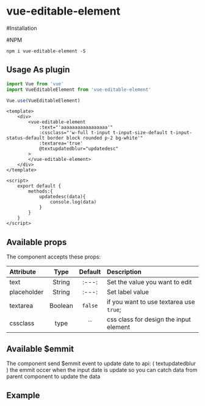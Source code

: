 # vue-editable-element

#Installation

#NPM
```
npm i vue-editable-element -S
```

## Usage As plugin
```js
import Vue from 'vue'
import VueEditableElement from 'vue-editable-element'

Vue.use(VueEditableElement)
```

```vue
<template>
    <div>
		<vue-editable-element 
	    	:text="'aaaaaaaaaaaaaaaaa'"
	    	:cssclass="'w-full t-input t-input-size-default t-input-status-default border block rounded p-2 bg-white'"
	    	:textarea='true'
	    	@textupdatedblur="updatedesc"
	    >
	    </vue-editable-element>
    </div>
</template>

<script>
    export default {
        methods:{
        	updatedesc(data){
        		console.log(data)
        	}
        }
    }
</script>
```

## Available props
The component accepts these props:

| Attribute        | Type                   | Default     	| Description       |
| :---             | :---:                  | :---:       	| :---              |
| text  		   | String                 | :---: 	    | Set the value you want to edit
| placeholder      | String                 | :---:		 	| Set label value    
| textarea         | Boolean                | `false`      	| if you want to use textarea use `true`; |
| cssclass         | type                   | ``      	    | css class for design the input element |

## Available $emmit
The component send $emmit event to update date to api:
( textupdatedblur ) the emmit occer when the input date is update so you can catch data from parent component to update the data

## Example
<template>
  <div id="app">
    <vue-editable-element :text="text" :textarea="textarea=='textarea' ? true : false" :cssclass="'text'" @textupdatedblur="updatetxt"></vue-editable-element>
    <label for="">
        Input Filed? 
        <input type="radio" name="df" v-model="textarea" value="input">
    </label>
    <label for="">
        Textarea Filed? 
        <input type="radio" name="df" v-model="textarea" value="textarea">
    </label>
  </div>
</template>
<script>
export default{
    name: 'App',
    data: function(){
        return {
            textarea:'',
            text: 'Enter to edit dummy text', // empty place holder .. replace with your own localization for default
        }
    },
    methods: {
        updatetxt(d){
            this.text = d
            console.log(d);
        }
    }
}
</script>


